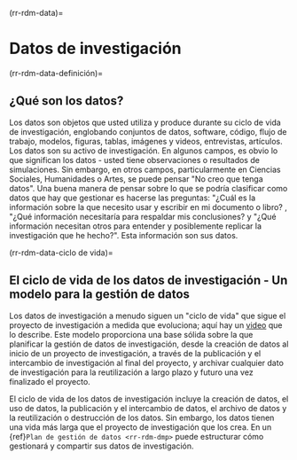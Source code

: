 (rr-rdm-data)=
# Datos de investigación

(rr-rdm-data-definición)=
## ¿Qué son los datos?

Los datos son objetos que usted utiliza y produce durante su ciclo de vida de investigación, englobando conjuntos de datos, software, código, flujo de trabajo, modelos, figuras, tablas, imágenes y videos, entrevistas, artículos. Los datos son su activo de investigación. En algunos campos, es obvio lo que significan los datos - usted tiene observaciones o resultados de simulaciones. Sin embargo, en otros campos, particularmente en Ciencias Sociales, Humanidades o Artes, se puede pensar "No creo que tenga datos". Una buena manera de pensar sobre lo que se podría clasificar como datos que hay que gestionar es hacerse las preguntas: "¿Cuál es la información sobre la que necesito usar y escribir en mi documento o libro? , "¿Qué información necesitaría para respaldar mis conclusiones? y "¿Qué información necesitan otros para entender y posiblemente replicar la investigación que he hecho?". Esta información son sus datos.

(rr-rdm-data-ciclo de vida)=
## El ciclo de vida de los datos de investigación - Un modelo para la gestión de datos

Los datos de investigación a menudo siguen un "ciclo de vida" que sigue el proyecto de investigación a medida que evoluciona; aquí hay un [video](https://www.youtube.com/watch?v=-wjFMMQD3UA) que lo describe. Este modelo proporciona una base sólida sobre la que planificar la gestión de datos de investigación, desde la creación de datos al inicio de un proyecto de investigación, a través de la publicación y el intercambio de investigación al final del proyecto, y archivar cualquier dato de investigación para la reutilización a largo plazo y futuro una vez finalizado el proyecto.

El ciclo de vida de los datos de investigación incluye la creación de datos, el uso de datos, la publicación y el intercambio de datos, el archivo de datos y la reutilización o destrucción de los datos. Sin embargo, los datos tienen una vida más larga que el proyecto de investigación que los crea. En un  {ref}`Plan de gestión de datos <rr-rdm-dmp>` puede estructurar cómo gestionará y compartir sus datos de investigación.

